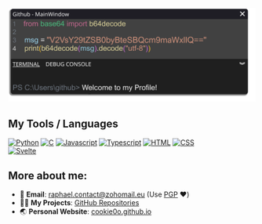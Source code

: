 <img src="./398015165-4ef810ca-4cca-4fe9-9514-020c33333b45.png" alt="Welcome image">

## My Tools / Languages
<a href="https://www.python.org/" target="_blank"><img alt="Python" width="50px" src="https://github.com/bablubambal/All_logo_and_pictures/blob/7c0ac2ceb9f9d24992ec393d11fa7337d2f92466/programming%20languages/python.svg" /></a>
<a href="https://en.wikipedia.org/wiki/C_(programming_language)" target="_blank"><img alt="C" width="50px" src="https://github.com/bablubambal/All_logo_and_pictures/blob/7c0ac2ceb9f9d24992ec393d11fa7337d2f92466/programming%20languages/c.svg" /></a>
<a href="https://developer.mozilla.org/en-US/docs/Web/JavaScript" target="_blank"><img alt="Javascript" width="50px" src="https://github.com/bablubambal/All_logo_and_pictures/blob/7c0ac2ceb9f9d24992ec393d11fa7337d2f92466/programming%20languages/javascript.svg" /></a>
<a href="https://www.typescriptlang.org/" target="_blank"><img alt="Typescript" width="50px" src="https://github.com/bablubambal/All_logo_and_pictures/blob/7c0ac2ceb9f9d24992ec393d11fa7337d2f92466/programming%20languages/typescript.svg" /></a>
<a href="https://en.wikipedia.org/wiki/HTML" target="_blank"><img alt="HTML" width="50px" src="https://github.com/bablubambal/All_logo_and_pictures/blob/7c0ac2ceb9f9d24992ec393d11fa7337d2f92466/others/html.svg" /></a>
<a href="https://en.wikipedia.org/wiki/CSS" target="_blank"><img alt="CSS" width="50px" src="https://github.com/bablubambal/All_logo_and_pictures/blob/7c0ac2ceb9f9d24992ec393d11fa7337d2f92466/others/css.svg" /></a>
<br clear="left"/>
<a href="https://svelte.dev/" target="_blank"><img alt="Svelte" width="50px" src="https://github.com/bablubambal/All_logo_and_pictures/blob/7c0ac2ceb9f9d24992ec393d11fa7337d2f92466/social%20icons/svelte.svg"/></a>
<br clear="left"/>

## More about me:
- 📧 **Email**: [raphael.contact@zohomail.eu](mailto:raphael.contact@zohomail.eu) (Use [PGP](https://keys.openpgp.org/search?q=raphael.contact%40zohomail.eu) ❤️)
- 👨‍💻 **My Projects**: [GitHub Repositories](https://github.com/cookie0o?tab=repositories)   
- 🌏 **Personal Website**: [cookie0o.github.io](https://cookie0o.github.io/personal-website/)
